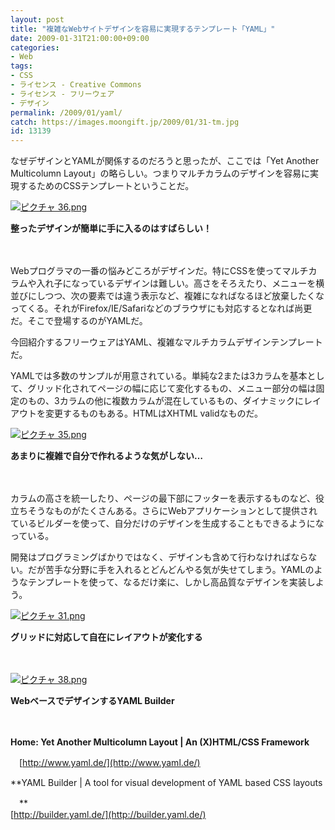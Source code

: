 ```yaml
---
layout: post
title: "複雑なWebサイトデザインを容易に実現するテンプレート「YAML」"
date: 2009-01-31T21:00:00+09:00
categories:
- Web
tags: 
- CSS
- ライセンス - Creative Commons
- ライセンス - フリーウェア
- デザイン
permalink: /2009/01/yaml/
catch: https://images.moongift.jp/2009/01/31-tm.jpg
id: 13139
---
```

なぜデザインとYAMLが関係するのだろうと思ったが、ここでは「Yet Another Multicolumn Layout」の略らしい。つまりマルチカラムのデザインを容易に実現するためのCSSテンプレートということだ。

  

[![ピクチャ 36.png](https://images.moongift.jp/2009/01/36-tm.jpg)](https://images.moongift.jp/2009/01/36.png)  
  
**整ったデザインが簡単に手に入るのはすばらしい！**

  

　

  

Webプログラマの一番の悩みどころがデザインだ。特にCSSを使ってマルチカラムや入れ子になっているデザインは難しい。高さをそろえたり、メニューを横並びにしつつ、次の要素では違う表示など、複雑になればなるほど放棄したくなってくる。それがFirefox/IE/Safariなどのブラウザにも対応するとなれば尚更だ。そこで登場するのがYAMLだ。

  

今回紹介するフリーウェアはYAML、複雑なマルチカラムデザインテンプレートだ。

  
<!--more-->

YAMLでは多数のサンプルが用意されている。単純な2または3カラムを基本として、グリッド化されてページの幅に応じて変化するもの、メニュー部分の幅は固定のもの、3カラムの他に複数カラムが混在しているもの、ダイナミックにレイアウトを変更するものもある。HTMLはXHTML validなものだ。

  

[![ピクチャ 35.png](https://images.moongift.jp/2009/01/35-tm.jpg)](https://images.moongift.jp/2009/01/35.png)  
  
**あまりに複雑で自分で作れるような気がしない…**

  

　

  

カラムの高さを統一したり、ページの最下部にフッターを表示するものなど、役立ちそうなものがたくさんある。さらにWebアプリケーションとして提供されているビルダーを使って、自分だけのデザインを生成することもできるようになっている。

  

開発はプログラミングばかりではなく、デザインも含めて行わなければならない。だが苦手な分野に手を入れるとどんどんやる気が失せてしまう。YAMLのようなテンプレートを使って、なるだけ楽に、しかし高品質なデザインを実装しよう。

  

[![ピクチャ 31.png](https://images.moongift.jp/2009/01/31-tm.jpg)](https://images.moongift.jp/2009/01/31.png)  
  
**グリッドに対応して自在にレイアウトが変化する**

  

　

  

[![ピクチャ 38.png](https://images.moongift.jp/2009/01/38-tm.jpg)](https://images.moongift.jp/2009/01/38.png)  
  
**WebベースでデザインするYAML Builder**

  

　

  

**Home: Yet Another Multicolumn Layout | An (X)HTML/CSS Framework**  
  
　[http://www.yaml.de/](http://www.yaml.de/)

  

**YAML Builder | A tool for visual development of YAML based CSS layouts  
  
　**  
  [http://builder.yaml.de/](http://builder.yaml.de/)

